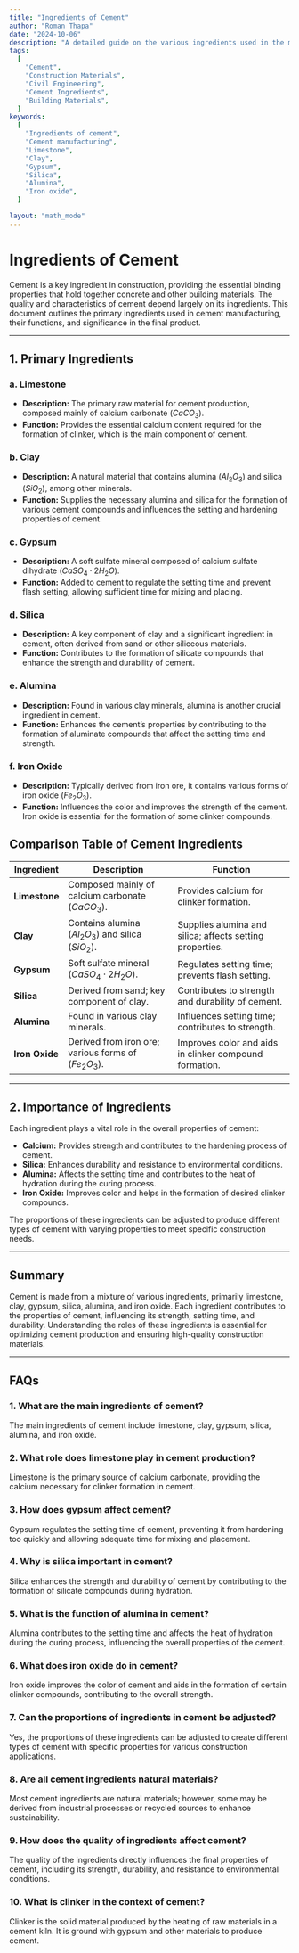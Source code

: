 ```yaml
---
title: "Ingredients of Cement"
author: "Roman Thapa"
date: "2024-10-06"
description: "A detailed guide on the various ingredients used in the manufacture of cement, their functions, and significance."
tags:
  [
    "Cement",
    "Construction Materials",
    "Civil Engineering",
    "Cement Ingredients",
    "Building Materials",
  ]
keywords:
  [
    "Ingredients of cement",
    "Cement manufacturing",
    "Limestone",
    "Clay",
    "Gypsum",
    "Silica",
    "Alumina",
    "Iron oxide",
  ]

layout: "math_mode"
---
```


# Ingredients of Cement

Cement is a key ingredient in construction, providing the essential binding properties that hold together concrete and other building materials. The quality and characteristics of cement depend largely on its ingredients. This document outlines the primary ingredients used in cement manufacturing, their functions, and significance in the final product.

---

## 1. Primary Ingredients

### a. Limestone

- **Description:** The primary raw material for cement production, composed mainly of calcium carbonate ($CaCO_3$).
- **Function:** Provides the essential calcium content required for the formation of clinker, which is the main component of cement.

### b. Clay

- **Description:** A natural material that contains alumina ($Al_2O_3$) and silica ($SiO_2$), among other minerals.
- **Function:** Supplies the necessary alumina and silica for the formation of various cement compounds and influences the setting and hardening properties of cement.

### c. Gypsum

- **Description:** A soft sulfate mineral composed of calcium sulfate dihydrate ($CaSO_4 \cdot 2H_2O$).
- **Function:** Added to cement to regulate the setting time and prevent flash setting, allowing sufficient time for mixing and placing.

### d. Silica

- **Description:** A key component of clay and a significant ingredient in cement, often derived from sand or other siliceous materials.
- **Function:** Contributes to the formation of silicate compounds that enhance the strength and durability of cement.

### e. Alumina

- **Description:** Found in various clay minerals, alumina is another crucial ingredient in cement.
- **Function:** Enhances the cement’s properties by contributing to the formation of aluminate compounds that affect the setting time and strength.

### f. Iron Oxide

- **Description:** Typically derived from iron ore, it contains various forms of iron oxide ($Fe_2O_3$).
- **Function:** Influences the color and improves the strength of the cement. Iron oxide is essential for the formation of some clinker compounds.

## Comparison Table of Cement Ingredients

| **Ingredient** | **Description**                                      | **Function**                                             |
| -------------- | ---------------------------------------------------- | -------------------------------------------------------- |
| **Limestone**  | Composed mainly of calcium carbonate ($CaCO_3$).     | Provides calcium for clinker formation.                  |
| **Clay**       | Contains alumina ($Al_2O_3$) and silica ($SiO_2$).   | Supplies alumina and silica; affects setting properties. |
| **Gypsum**     | Soft sulfate mineral ($CaSO_4 \cdot 2H_2O$).         | Regulates setting time; prevents flash setting.          |
| **Silica**     | Derived from sand; key component of clay.            | Contributes to strength and durability of cement.        |
| **Alumina**    | Found in various clay minerals.                      | Influences setting time; contributes to strength.        |
| **Iron Oxide** | Derived from iron ore; various forms of ($Fe_2O_3$). | Improves color and aids in clinker compound formation.   |

---

## 2. Importance of Ingredients

Each ingredient plays a vital role in the overall properties of cement:

- **Calcium:** Provides strength and contributes to the hardening process of cement.
- **Silica:** Enhances durability and resistance to environmental conditions.
- **Alumina:** Affects the setting time and contributes to the heat of hydration during the curing process.
- **Iron Oxide:** Improves color and helps in the formation of desired clinker compounds.

The proportions of these ingredients can be adjusted to produce different types of cement with varying properties to meet specific construction needs.

---

## Summary

Cement is made from a mixture of various ingredients, primarily limestone, clay, gypsum, silica, alumina, and iron oxide. Each ingredient contributes to the properties of cement, influencing its strength, setting time, and durability. Understanding the roles of these ingredients is essential for optimizing cement production and ensuring high-quality construction materials.

---

## FAQs

### 1. What are the main ingredients of cement?

The main ingredients of cement include limestone, clay, gypsum, silica, alumina, and iron oxide.

### 2. What role does limestone play in cement production?

Limestone is the primary source of calcium carbonate, providing the calcium necessary for clinker formation in cement.

### 3. How does gypsum affect cement?

Gypsum regulates the setting time of cement, preventing it from hardening too quickly and allowing adequate time for mixing and placement.

### 4. Why is silica important in cement?

Silica enhances the strength and durability of cement by contributing to the formation of silicate compounds during hydration.

### 5. What is the function of alumina in cement?

Alumina contributes to the setting time and affects the heat of hydration during the curing process, influencing the overall properties of the cement.

### 6. What does iron oxide do in cement?

Iron oxide improves the color of cement and aids in the formation of certain clinker compounds, contributing to the overall strength.

### 7. Can the proportions of ingredients in cement be adjusted?

Yes, the proportions of these ingredients can be adjusted to create different types of cement with specific properties for various construction applications.

### 8. Are all cement ingredients natural materials?

Most cement ingredients are natural materials; however, some may be derived from industrial processes or recycled sources to enhance sustainability.

### 9. How does the quality of ingredients affect cement?

The quality of the ingredients directly influences the final properties of cement, including its strength, durability, and resistance to environmental conditions.

### 10. What is clinker in the context of cement?

Clinker is the solid material produced by the heating of raw materials in a cement kiln. It is ground with gypsum and other materials to produce cement.
